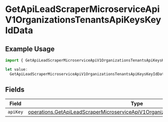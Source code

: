 # GetApiLeadScraperMicroserviceApiV1OrganizationsTenantsApiKeysKeyIdData

## Example Usage

```typescript
import { GetApiLeadScraperMicroserviceApiV1OrganizationsTenantsApiKeysKeyIdData } from "oppulence-backend-sdk/models/operations";

let value:
  GetApiLeadScraperMicroserviceApiV1OrganizationsTenantsApiKeysKeyIdData = {};
```

## Fields

| Field                                                                                                                                                                                      | Type                                                                                                                                                                                       | Required                                                                                                                                                                                   | Description                                                                                                                                                                                |
| ------------------------------------------------------------------------------------------------------------------------------------------------------------------------------------------ | ------------------------------------------------------------------------------------------------------------------------------------------------------------------------------------------ | ------------------------------------------------------------------------------------------------------------------------------------------------------------------------------------------ | ------------------------------------------------------------------------------------------------------------------------------------------------------------------------------------------ |
| `apiKey`                                                                                                                                                                                   | [operations.GetApiLeadScraperMicroserviceApiV1OrganizationsTenantsApiKeysKeyIdApiKey](../../models/operations/getapileadscrapermicroserviceapiv1organizationstenantsapikeyskeyidapikey.md) | :heavy_minus_sign:                                                                                                                                                                         | N/A                                                                                                                                                                                        |